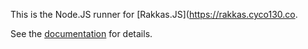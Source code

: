 This is the Node.JS runner for [Rakkas.JS](https://rakkas.cyco130.co.

See the [documentation](https://rakkas.cyco130.com/docs) for details.